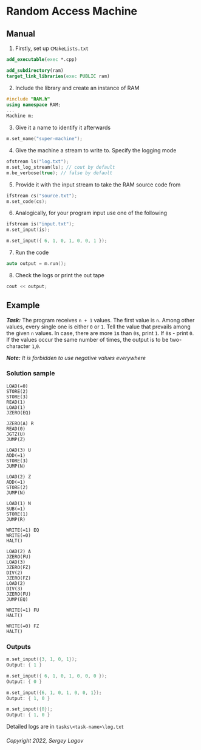 # Random Access Machine

## Manual

1. Firstly, set up `CMakeLists.txt`

```cmake
add_executable(exec *.cpp)

add_subdirectory(ram)
target_link_libraries(exec PUBLIC ram)
```

2. Include the library and create an instance of RAM

```cpp
#include "RAM.h"
using namespace RAM;
...
Machine m;
```

3. Give it a name to identify it afterwards

```cpp
m.set_name("super-machine");
```

4. Give the machine a stream to write to. Specify the logging mode

```cpp
ofstream ls("log.txt");
m.set_log_stream(ls); // cout by default
m.be_verbose(true); // false by default
```

5. Provide it with the input stream to take the RAM source code from

```cpp
ifstream cs("source.txt");
m.set_code(cs);
```

6. Analogically, for your program input use one of the following

```cpp
ifstream is("input.txt");
m.set_input(is);
```

```cpp
m.set_input({ 6, 1, 0, 1, 0, 0, 1 });
```

7. Run the code

```cpp
auto output = m.run();
```

8. Check the logs or print the out tape

```cpp
cout << output;
```

## Example

***Task:***
The program receives `n + 1` values. The first value is `n`. Among other values, every single one is either `0` or `1`.
Tell the value that prevails among the given `n` values. In case, there are more `1`s than `0`s, print `1`. If `0`s -
print `0`. If the values occur the same number of times, the output is to be two-character `1`,`0`.

***Note:***
*It is forbidden to use negative values everywhere*

### Solution sample

```
LOAD(=0)
STORE(2)
STORE(3)
READ(1)
LOAD(1)
JZERO(EQ)

JZERO(A) R
READ(0)
JGTZ(U)
JUMP(Z)

LOAD(3) U
ADD(=1)
STORE(3)
JUMP(N)

LOAD(2) Z
ADD(=1)
STORE(2)
JUMP(N)

LOAD(1) N
SUB(=1)
STORE(1)
JUMP(R)

WRITE(=1) EQ
WRITE(=0)
HALT()

LOAD(2) A
JZERO(FU)
LOAD(3)
JZERO(FZ)
DIV(2)
JZERO(FZ)
LOAD(2)
DIV(3)
JZERO(FU)
JUMP(EQ)

WRITE(=1) FU
HALT()

WRITE(=0) FZ
HALT()
```

### Outputs

```cpp
m.set_input({3, 1, 0, 1});
Output: { 1 }
```

```cpp
m.set_input({ 6, 1, 0, 1, 0, 0, 0 });
Output: { 0 }
```

```cpp
m.set_input({6, 1, 0, 1, 0, 0, 1});
Output: { 1, 0 }
```

```cpp
m.set_input({0});
Output: { 1, 0 }
```

Detailed logs are in `tasks\<task-name>\log.txt`

###### Copyright 2022, Sergey Lagov
